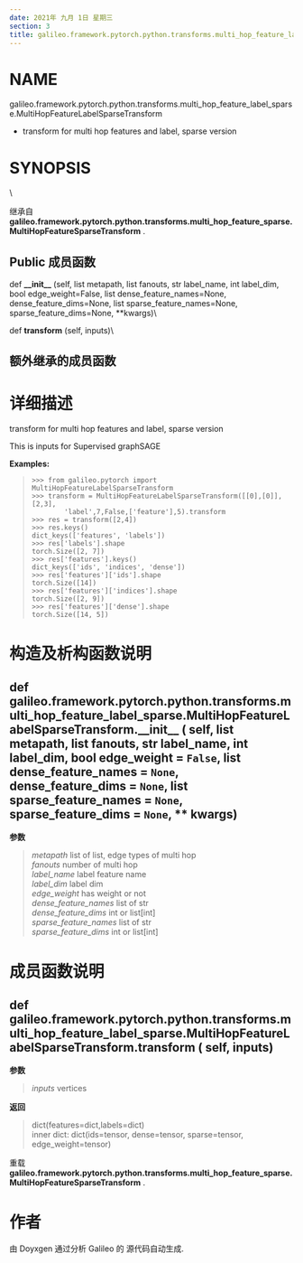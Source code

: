 ```yaml
---
date: 2021年 九月 1日 星期三
section: 3
title: galileo.framework.pytorch.python.transforms.multi_hop_feature_label_sparse.MultiHopFeatureLabelSparseTransform
---
```


# NAME

galileo.framework.pytorch.python.transforms.multi_hop_feature_label_sparse.MultiHopFeatureLabelSparseTransform
- transform for multi hop features and label, sparse version

# SYNOPSIS

\

继承自
**galileo.framework.pytorch.python.transforms.multi_hop_feature_sparse.MultiHopFeatureSparseTransform**
.

## Public 成员函数

def **\_\_init\_\_** (self, list metapath, list fanouts, str label_name,
int label_dim, bool edge_weight=False, list dense_feature_names=None,
dense_feature_dims=None, list sparse_feature_names=None,
sparse_feature_dims=None, \*\*kwargs)\

def **transform** (self, inputs)\

## 额外继承的成员函数

# 详细描述

transform for multi hop features and label, sparse version

This is inputs for Supervised graphSAGE

**Examples:**

>     >>> from galileo.pytorch import MultiHopFeatureLabelSparseTransform
>     >>> transform = MultiHopFeatureLabelSparseTransform([[0],[0]],[2,3],
>             'label',7,False,['feature'],5).transform
>     >>> res = transform([2,4])
>     >>> res.keys()
>     dict_keys(['features', 'labels'])
>     >>> res['labels'].shape
>     torch.Size([2, 7])
>     >>> res['features'].keys()
>     dict_keys(['ids', 'indices', 'dense'])
>     >>> res['features']['ids'].shape
>     torch.Size([14])
>     >>> res['features']['indices'].shape
>     torch.Size([2, 9])
>     >>> res['features']['dense'].shape
>     torch.Size([14, 5])

# 构造及析构函数说明

## def galileo.framework.pytorch.python.transforms.multi_hop_feature_label_sparse.MultiHopFeatureLabelSparseTransform.\_\_init\_\_ ( self, list metapath, list fanouts, str label_name, int label_dim, bool edge_weight = `False`, list dense_feature_names = `None`, dense_feature_dims = `None`, list sparse_feature_names = `None`, sparse_feature_dims = `None`, \*\* kwargs)

**参数**

> *metapath* list of list, edge types of multi hop\
> *fanouts* number of multi hop\
> *label_name* label feature name\
> *label_dim* label dim\
> *edge_weight* has weight or not\
> *dense_feature_names* list of str\
> *dense_feature_dims* int or list\[int\]\
> *sparse_feature_names* list of str\
> *sparse_feature_dims* int or list\[int\]

# 成员函数说明

## def galileo.framework.pytorch.python.transforms.multi_hop_feature_label_sparse.MultiHopFeatureLabelSparseTransform.transform ( self, inputs)

**参数**

> *inputs* vertices

**返回**

> dict(features=dict,labels=dict)\
> inner dict: dict(ids=tensor, dense=tensor, sparse=tensor,
> edge_weight=tensor)

重载
**galileo.framework.pytorch.python.transforms.multi_hop_feature_sparse.MultiHopFeatureSparseTransform**
.

# 作者

由 Doyxgen 通过分析 Galileo 的 源代码自动生成.
